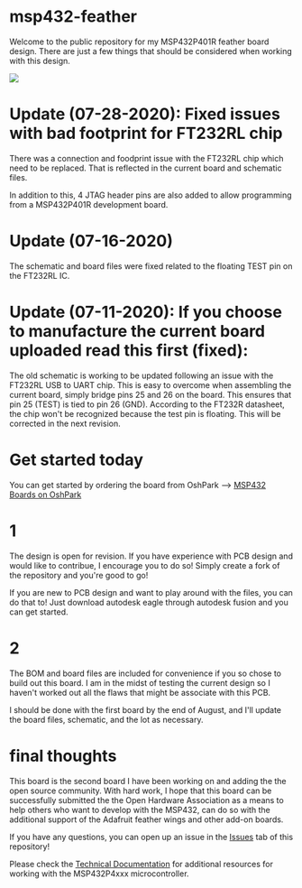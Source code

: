 # msp432-feather

Welcome to the public repository for my MSP432P401R feather board design. There are just a few things that should be considered when working with this design. 

<image src="https://github.com/skerr92/msp432-feather/blob/master/images/Screen%20Shot%202020-06-21%20at%201.09.43%20PM.png">
  
# Update (07-28-2020): Fixed issues with bad footprint for FT232RL chip

There was a connection and foodprint issue with the FT232RL chip which need to be replaced. That is reflected in the current board and schematic files.

In addition to this, 4 JTAG header pins are also added to allow programming from a MSP432P401R development board.

# Update (07-16-2020)

The schematic and board files were fixed related to the floating TEST pin on the FT232RL IC.

# Update (07-11-2020): If you choose to manufacture the current board uploaded read this first (fixed):

The old schematic is working to be updated following an issue with the FT232RL USB to UART chip. This is easy to overcome when assembling the current board, simply bridge pins 25 and 26 on the board. This ensures that pin 25 (TEST) is tied to pin 26 (GND). According to the FT232R datasheet, the chip won't be recognized because the test pin is floating. This will be corrected in the next revision.

# Get started today

You can get started by ordering the board from OshPark --> <a href="https://oshpark.com/shared_projects/jjmrRj4x">MSP432 Boards on OshPark</a>

# 1

The design is open for revision. If you have experience with PCB design and would like to contribue, I encourage you to do so! Simply create a fork of the repository and you're good to go!

If you are new to PCB design and want to play around with the files, you can do that to! Just download autodesk eagle through autodesk fusion and you can get started.

# 2

The BOM and board files are included for convenience if you so chose to build out this board. I am in the midst of testing the current design so I haven't worked out all the flaws that might be associate with this PCB. 

I should be done with the first board by the end of August, and I'll update the board files, schematic, and the lot as necessary.

# final thoughts

This board is the second board I have been working on and adding the the open source community. With hard work, I hope that this board can be successfully submitted the the Open Hardware Association as a means to help others who want to develop with the MSP432, can do so with the additional support of the Adafruit feather wings and other add-on boards.

If you have any questions, you can open up an issue in the <a href="https://github.com/skerr92/msp432-feather/issues">Issues</a> tab of this repository!

Please check the <a href="https://github.com/skerr92/msp432-feather/tree/master/technical%20documentation">Technical Documentation</a> for additional resources for working with the MSP432P4xxx microcontroller.
